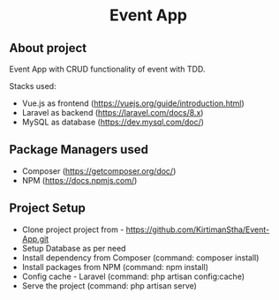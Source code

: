 <h1 align="center">Event App</h1>


## About project

Event App with CRUD functionality of event with TDD.

Stacks used:

- Vue.js as frontend (https://vuejs.org/guide/introduction.html)
- Laravel as backend (https://laravel.com/docs/8.x)
- MySQL as database (https://dev.mysql.com/doc/)

## Package Managers used

- Composer (https://getcomposer.org/doc/)
- NPM (https://docs.npmjs.com/)


## Project Setup

- Clone project project from - https://github.com/KirtimanStha/Event-App.git
- Setup Database as per need
- Install dependency from Composer (command: composer install)
- Install packages from NPM (command: npm install)
- Config cache - Laravel (command: php artisan config:cache)
- Serve the project (command: php artisan serve)
